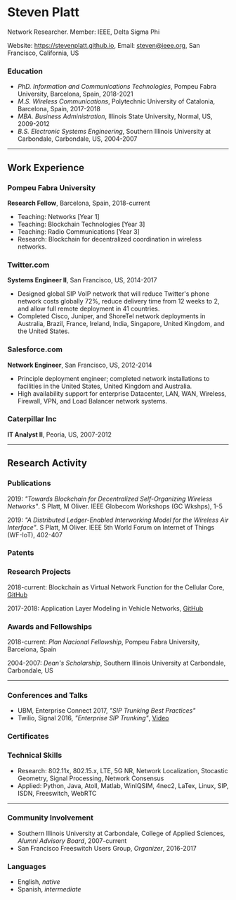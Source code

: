 # Steven Platt
Network Researcher. Member: IEEE, Delta Sigma Phi

Website: https://stevenplatt.github.io, Email: steven@ieee.org, San Francisco, California, US

### Education
* *PhD. Information and Communications Technologies*, Pompeu Fabra University, Barcelona, Spain, 2018-2021
* *M.S. Wireless Communications*, Polytechnic University of Catalonia, Barcelona, Spain, 2017-2018
* *MBA. Business Administration*, Illinois State University, Normal, US, 2009-2012
* *B.S. Electronic Systems Engineering*, Southern Illinois University at Carbondale, Carbondale, US, 2004-2007

---
## Work Experience
### Pompeu Fabra University
**Research Fellow**, Barcelona, Spain, 2018-current

* Teaching: Networks [Year 1]
* Teaching: Blockchain Technologies [Year 3]
* Teaching: Radio Communications [Year 3]
* Research: Blockchain for decentralized coordination in wireless networks.

### Twitter.com
**Systems Engineer II**, San Francisco, US, 2014-2017

* Designed global SIP VoIP network that will reduce Twitter's phone network costs globally 72%, reduce delivery time from 12 weeks to 2, and allow full remote deployment in 41 countries.
* Completed Cisco, Juniper, and ShoreTel network deployments in Australia, Brazil, France, Ireland, India, Singapore, United Kingdom, and the United States.


### Salesforce.com
**Network Engineer**, San Francisco, US, 2012-2014

* Principle deployment engineer; completed network installations to facilities in the United States, United Kingdom and Australia.
* High availability support for enterprise Datacenter, LAN, WAN, Wireless, Firewall, VPN, and Load Balancer network systems.

### Caterpillar Inc
**IT Analyst II**, Peoria, US, 2007-2012

---
## Research Activity
### Publications
2019: *"Towards Blockchain for Decentralized Self-Organizing Wireless Networks"*. S Platt, M Oliver. IEEE Globecom Workshops (GC Wkshps), 1-5

2019: *"A Distributed Ledger-Enabled Interworking Model for the Wireless Air Interface"*. S Platt, M Oliver. IEEE 5th World Forum on Internet of Things (WF-IoT), 402-407

### Patents

### Research Projects
2018-current: Blockchain as Virtual Network Function for the Cellular Core, [GitHub](https://github.com/stevenplatt/spectrum-protocol)

2017-2018: Application Layer Modeling in Vehicle Networks, [GitHub](https://github.com/stevenplatt/vsimrti-scenarios)

### Awards and Fellowships
2018-current: *Plan Nacional Fellowship*, Pompeu Fabra University, Barcelona, Spain

2004-2007: *Dean's Scholarship*, Southern Illinois University at Carbondale, Carbondale, US

---
### Conferences and Talks
* UBM, Enterprise Connect 2017, *"SIP Trunking Best Practices"*
* Twilio, Signal 2016, *"Enterprise SIP Trunking"*, [Video](https://www.youtube.com/watch?v=lFzqYgF2MPQ&feature=emb_logo)

### Certificates

### Technical Skills
* Research: 802.11x, 802.15.x, LTE, 5G NR, Network Localization, Stocastic Geometry, Signal Processing, Network Consensus
* Applied: Python, Java, Atoll, Matlab, WinIQSIM, 4nec2, LaTex, Linux, SIP, ISDN, Freeswitch, WebRTC

---
### Community Involvement
* Southern Illinois University at Carbondale, College of Applied Sciences, *Alumni Advisory Board*, 2007-current
* San Francisco Freeswitch Users Group, *Organizer*, 2016-2017

### Languages
* English, *native*
* Spanish, *intermediate*
